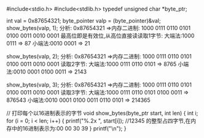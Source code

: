 #include<stdio.h>
#include<stdlib.h>
typedef unsigned char *byte_ptr;

int val = 0x87654321;
byte_pointer valp = (byte_pointer)&val;
show_bytes(valp, 1);
分析:
0x87654321 =>内存二进制: 1000 0111  0110 0101  0100 0011  0010 0001
最高位即是有效位,从高位直接读读取1字节:
大端法:1000 0111 =>   87
小端法:0010 0001 =>   21

show_bytes(valp, 2);
分析:
0x87654321 =>内存二进制:  1000 0111  0110 0101  0100 0011  0010 0001
读取2字节:
大端法:1000 0111  0110 0101 =>   8765
小端法:0010 0001  0100 0011 =>   2143

show_bytes(valp, 3);
分析:
0x87654321 =>内存二进制: 1000 0111  0110 0101  0100 0011  0010 0001
读取3字节:
大端法:1000 0111  0110 0101  0100 0011 =>   876543
小端法:0010 0001  0100 0011  0110 0101 =>   214365

// 打印每个以16进制表示的字节
void show_bytes(byte_ptr start, int len) {
    int i;
    for (i = 0; i < len; i++)
    {
        printf("%.2x  ", start[i]); //12345 的整型占四字节,在内存中的16进制表示为:00 00 30 39
    }
    printf("\n");
}